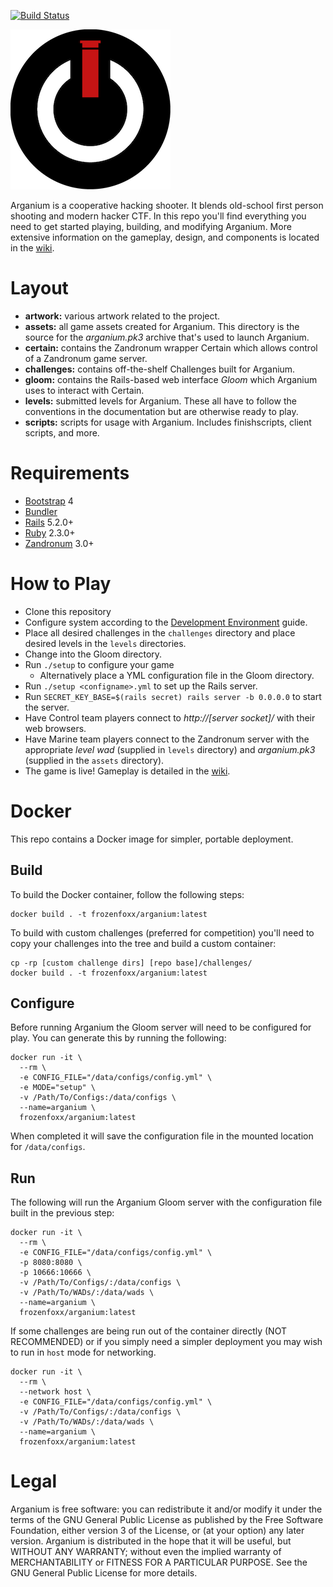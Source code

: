 [![Build Status](https://cloud.drone.io/api/badges/frozenfoxx/arganium/status.svg?ref=refs/heads/main)](https://cloud.drone.io/frozenfoxx/arganium)

![Arganium](/artwork/arganium%20logo-small.png?raw=true "Arganium")

Arganium is a cooperative hacking shooter. It blends old-school first person shooting and modern hacker CTF. In this repo you'll find everything you need to get started playing, building, and modifying Arganium. More extensive information on the gameplay, design, and components is located in the [wiki](https://github.com/frozenfoxx/arganium/wiki).

# Layout

* __artwork:__ various artwork related to the project.
* __assets:__ all game assets created for Arganium. This directory is the source for the *arganium.pk3* archive that's used to launch Arganium.
* __certain:__ contains the Zandronum wrapper Certain which allows control of a Zandronum game server.
* __challenges:__ contains off-the-shelf Challenges built for Arganium.
* __gloom:__ contains the Rails-based web interface *Gloom* which Arganium uses to interact with Certain.
* __levels:__ submitted levels for Arganium. These all have to follow the conventions in the documentation but are otherwise ready to play.
* __scripts:__ scripts for usage with Arganium. Includes finishscripts, client scripts, and more.

# Requirements

* [Bootstrap](http://getbootstrap.com) 4
* [Bundler](https://bundler.io/)
* [Rails](http://rubyonrails.org) 5.2.0+
* [Ruby](https://www.ruby-lang.org) 2.3.0+
* [Zandronum](https://zandronum.com/) 3.0+

# How to Play

* Clone this repository
* Configure system according to the [Development Environment](https://github.com/frozenfoxx/arganium/wiki/Development-Environment) guide.
* Place all desired challenges in the `challenges` directory and place desired levels in the `levels` directories.
* Change into the Gloom directory.
* Run `./setup` to configure your game
  * Alternatively place a YML configuration file in the Gloom directory.
* Run `./setup <configname>.yml` to set up the Rails server.
* Run `SECRET_KEY_BASE=$(rails secret) rails server -b 0.0.0.0` to start the server.
* Have Control team players connect to *http://[server socket]/* with their web browsers.
* Have Marine team players connect to the Zandronum server with the appropriate *level wad* (supplied in `levels` directory) and *arganium.pk3* (supplied in the `assets` directory).
* The game is live! Gameplay is detailed in the [wiki](https://github.com/frozenfoxx/arganium/wiki/Gameplay).

# Docker

This repo contains a Docker image for simpler, portable deployment.

## Build

To build the Docker container, follow the following steps:

```
docker build . -t frozenfoxx/arganium:latest
```

To build with custom challenges (preferred for competition) you'll need to copy your challenges into the tree and build a custom container:

```
cp -rp [custom challenge dirs] [repo base]/challenges/
docker build . -t frozenfoxx/arganium:latest
```

## Configure

Before running Arganium the Gloom server will need to be configured for play. You can generate this by running the following:

```
docker run -it \
  --rm \
  -e CONFIG_FILE="/data/configs/config.yml" \
  -e MODE="setup" \
  -v /Path/To/Configs:/data/configs \
  --name=arganium \
  frozenfoxx/arganium:latest
```

When completed it will save the configuration file in the mounted location for `/data/configs`.

## Run

The following will run the Arganium Gloom server with the configuration file built in the previous step:

```
docker run -it \
  --rm \
  -e CONFIG_FILE="/data/configs/config.yml" \
  -p 8080:8080 \
  -p 10666:10666 \
  -v /Path/To/Configs/:/data/configs \
  -v /Path/To/WADs/:/data/wads \
  --name=arganium \
  frozenfoxx/arganium:latest
```

If some challenges are being run out of the container directly (NOT RECOMMENDED) or if you simply need a simpler deployment you may wish to run in `host` mode for networking.

```
docker run -it \
  --rm \
  --network host \
  -e CONFIG_FILE="/data/configs/config.yml" \
  -v /Path/To/Configs/:/data/configs \
  -v /Path/To/WADs/:/data/wads \
  --name=arganium \
  frozenfoxx/arganium:latest
```

# Legal

Arganium is free software: you can redistribute it and/or modify it under the terms of the GNU General Public License as published by the Free Software Foundation, either version 3 of the License, or (at your option) any later version. Arganium is distributed in the hope that it will be useful, but WITHOUT ANY WARRANTY; without even the implied warranty of MERCHANTABILITY or FITNESS FOR A PARTICULAR PURPOSE. See the GNU General Public License for more details.
